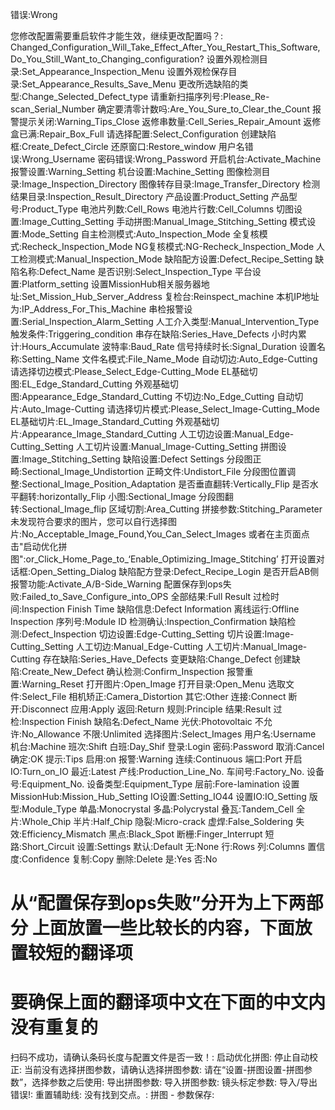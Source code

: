 错误:Wrong



您修改配置需要重启软件才能生效，继续更改配置吗？: Changed_Configuration_Will_Take_Effect_After_You_Restart_This_Software,Do_You_Still_Want_to_Changing_configuration?
设置外观检测目录:Set_Appearance_Inspection_Menu
设置外观检保存目录:Set_Appearance_Results_Save_Menu
更改所选缺陷的类型:Change_Selected_Defect_type
请重新扫描序列号:Please_Re-scan_Serial_Number
确定要清零计数吗:Are_You_Sure_to_Clear_the_Count
报警提示关闭:Warning_Tips_Close
返修串数量:Cell_Series_Repair_Amount
返修盒已满:Repair_Box_Full
请选择配置:Select_Configuration
创建缺陷框:Create_Defect_Circle
还原窗口:Restore_window
用户名错误:Wrong_Username
密码错误:Wrong_Password
开启机台:Activate_Machine
报警设置:Warning_Setting
机台设置:Machine_Setting
图像检测目录:Image_Inspection_Directory
图像转存目录:Image_Transfer_Directory
检测结果目录:Inspection_Result_Directory
产品设置:Product_Setting
产品型号:Product_Type
电池片列数:Cell_Rows
电池片行数:Cell_Columns
切图设置:Image_Cutting_Setting
手动拼图:Manual_Image_Stitching_Setting
模式设置:Mode_Setting
自主检测模式:Auto_Inspection_Mode
全复核模式:Recheck_Inspection_Mode
NG复核模式:NG-Recheck_Inspection_Mode
人工检测模式:Manual_Inspection_Mode
缺陷配方设置:Defect_Recipe_Setting
缺陷名称:Defect_Name
是否识别:Select_Inspection_Type
平台设置:Platform_setting
设置MissionHub相关服务器地址:Set_Mission_Hub_Server_Address
复检台:Reinspect_machine
本机IP地址为:IP_Address_For_This_Machine
串检报警设置:Serial_Inspection_Alarm_Setting
人工介入类型:Manual_Intervention_Type
触发条件:Triggering_condition
串存在缺陷:Series_Have_Defects
小时内累计:Hours_Accumulate
波特率:Baud_Rate
信号持续时长:Signal_Duration
设置名称:Setting_Name
文件名模式:File_Name_Mode
自动切边:Auto_Edge-Cutting
请选择切边模式:Please_Select_Edge-Cutting_Mode
EL基础切图:EL_Edge_Standard_Cutting
外观基础切图:Appearance_Edge_Standard_Cutting
不切边:No_Edge_Cutting
自动切片:Auto_Image-Cutting
请选择切片模式:Please_Select_Image-Cutting_Mode
EL基础切片:EL_Image_Standard_Cutting
外观基础切片:Appearance_Image_Standard_Cutting
人工切边设置:Manual_Edge-Cutting_Setting
人工切片设置:Manual_Image-Cutting_Setting
拼图设置:Image_Stitching_Setting
缺陷设置:Defect Settings
分段图正畸:Sectional_Image_Undistortion
正畸文件:Undistort_File
分段图位置调整:Sectional_Image_Position_Adaptation
是否垂直翻转:Vertically_Flip
是否水平翻转:horizontally_Flip
小图:Sectional_Image
分段图翻转:Sectional_Image_flip
区域切割:Area_Cutting
拼接参数:Stitching_Parameter
未发现符合要求的图片，您可以自行选择图片:No_Acceptable_Image_Found,You_Can_Select_Images
或者在主页面点击"启动优化拼图":or_Click_Home_Page_to_‘Enable_Optimizing_Image_Stitching’
打开设置对话框:Open_Setting_Dialog
缺陷配方登录:Defect_Recipe_Login
是否开启AB侧报警功能:Activate_A/B-Side_Warning
配置保存到ops失败:Failed_to_Save_Configure_into_OPS
全部结果:Full Result
过检时间:Inspection Finish Time
缺陷信息:Defect Information
离线运行:Offline Inspection
序列号:Module ID
检测确认:Inspection_Confirmation
缺陷检测:Defect_Inspection
切边设置:Edge-Cutting_Setting
切片设置:Image-Cutting_Setting
人工切边:Manual_Edge-Cutting
人工切片:Manual_Image-Cutting
存在缺陷:Series_Have_Defects
变更缺陷:Change_Defect
创建缺陷:Create_New_Defect
确认检测:Confirm_Inspection
报警重置:Warning_Reset
打开图片:Open_Image
打开目录:Open_Menu
选取文件:Select_File
相机矫正:Camera_Distortion
其它:Other
连接:Connect
断开:Disconnect
应用:Apply
返回:Return
规则:Principle
结果:Result
过检:Inspection Finish
缺陷名:Defect_Name
光伏:Photovoltaic
不允许:No_Allowance
不限:Unlimited
选择图片:Select_Images
用户名:Username
机台:Machine
班次:Shift
白班:Day_Shif
登录:Login
密码:Password
取消:Cancel
确定:OK
提示:Tips
启用:on
报警:Warning
连续:Continuous
端口:Port
开启IO:Turn_on_IO
最近:Latest
产线:Production_Line_No.
车间号:Factory_No.
设备号:Equipment_No.
设备类型:Equipment_Type
层前:Fore-lamination
设置MissionHub:Mission_Hub_Setting
IO设置:Setting_IO44
设置IO:IO_Setting
版型:Module_Type
单晶:Monocrystal
多晶:Polycrystal
叠瓦:Tandem_Cell
全片:Whole_Chip
半片:Half_Chip
隐裂:Micro-crack
虚焊:False_Soldering
失效:Efficiency_Mismatch
黑点:Black_Spot
断栅:Finger_Interrupt
短路:Short_Circuit
设置:Settings
默认:Default
无:None
行:Rows
列:Columns
置信度:Confidence
复制:Copy
删除:Delete
是:Yes
否:No








# 从“配置保存到ops失败”分开为上下两部分 上面放置一些比较长的内容，下面放置较短的翻译项
# 要确保上面的翻译项中文在下面的中文内没有重复的




扫码不成功，请确认条码长度与配置文件是否一致！: 
启动优化拼图:
停止自动校正:
当前没有选择拼图参数，请确认选择拼图参数:
请在“设置-拼图设置-拼图参数”，选择参数之后使用:
导出拼图参数:
导入拼图参数:
镜头标定参数:
导入/导出错误!:
重置辅助线:
没有找到交点。:
拼图 - 参数保存: